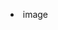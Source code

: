 <!DOCTYPE HTML>
<html lang="en">
<head>
<meta charset="utf-8">
<title>html_ advanced</title>
</head>
<body>
<ul>
<li><a><img src="topinfo_bg.png" alt=""> image </a></li>
<ul>
  </body>
  </html>
